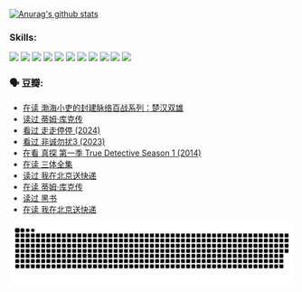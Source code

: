 
[![Anurag's github stats](https://github-readme-stats.vercel.app/api?username=w940853815)](https://github.com/anuraghazra/github-readme-stats)

### Skills:

<code><img height="32" src="https://cdn.jsdelivr.net/npm/simple-icons@v5/icons/python.svg"></code>
<code><img height="32" src="https://cdn.jsdelivr.net/npm/simple-icons@v5/icons/javascript.svg"></code>
<code><img height="32" src="https://cdn.jsdelivr.net/npm/simple-icons@v5/icons/django.svg"></code>
<code><img height="32" src="https://cdn.jsdelivr.net/npm/simple-icons@v5/icons/flask.svg"></code>
<code><img height="32" src="https://cdn.jsdelivr.net/npm/simple-icons@v5/icons/vuetify.svg"></code>
<code><img height="32" src="https://cdn.jsdelivr.net/npm/simple-icons@v5/icons/git.svg"></code>
<code><img height="32" src="https://cdn.jsdelivr.net/npm/simple-icons@v5/icons/docker.svg"></code>
<code><img height="32" src="https://cdn.jsdelivr.net/npm/simple-icons@v5/icons/postgresql.svg"></code>
<code><img height="32" src="https://cdn.jsdelivr.net/npm/simple-icons@v5/icons/elasticsearch.svg"></code>
<code><img height="32" src="https://cdn.jsdelivr.net/npm/simple-icons@v5/icons/macos.svg"></code>
<code><img height="32" src="https://cdn.jsdelivr.net/npm/simple-icons@v5/icons/linux.svg"></code>

### 🗣 豆瓣:

<!-- DOUBAN-ACTIVITIES:START -->
- [在读 渤海小吏的封建脉络百战系列：楚汉双雄](https://www.douban.com/people/136069238/status/4700950146/?_i=25590392)
- [读过 蒂姆·库克传](https://www.douban.com/people/136069238/status/4700949869/?_i=25590392)
- [看过 走走停停‎ (2024)](https://www.douban.com/people/136069238/status/4684430230/?_i=25590392)
- [看过 非诚勿扰3‎ (2023)](https://www.douban.com/people/136069238/status/4676324100/?_i=25590392)
- [在看 真探 第一季 True Detective Season 1‎ (2014)](https://www.douban.com/people/136069238/status/4673382852/?_i=25590392)
- [在读 三体全集](https://www.douban.com/people/136069238/status/4672842521/?_i=25590392)
- [读过 我在北京送快递](https://www.douban.com/people/136069238/status/4672842036/?_i=25590392)
- [在读 蒂姆·库克传](https://www.douban.com/people/136069238/status/4663517053/?_i=25590392)
- [读过 黑书](https://www.douban.com/people/136069238/status/4663516022/?_i=25590392)
- [在读 我在北京送快递](https://www.douban.com/people/136069238/status/4658098365/?_i=25590392)
<!-- DOUBAN-ACTIVITIES:END -->


![Snake animation](https://raw.githubusercontent.com/w940853815/w940853815/output/github-contribution-grid-snake.svg)

<!--
**w940853815/w940853815** is a ✨ _special_ ✨ repository because its `README.md` (this file) appears on your GitHub profile.

Here are some ideas to get you started:

- 🔭 I’m currently working on ...
- 🌱 I’m currently learning ...
- 👯 I’m looking to collaborate on ...
- 🤔 I’m looking for help with ...
- 💬 Ask me about ...
- 📫 How to reach me: ...
- 😄 Pronouns: ...
- ⚡ Fun fact: ...
-->
